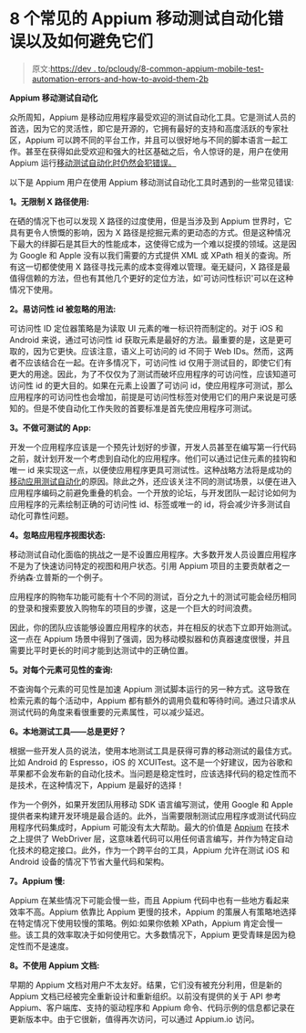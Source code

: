 # 8 个常见的 Appium 移动测试自动化错误以及如何避免它们

> 原文:[https://dev . to/pcloudy/8-common-appium-mobile-test-automation-errors-and-how-to-avoid-them-2b](https://dev.to/pcloudy/8-common-appium-mobile-test-automation-mistakes-and-how-to-avoid-them-2b)

**Appium 移动测试自动化**

众所周知，Appium 是移动应用程序最受欢迎的测试自动化工具。它是测试人员的首选，因为它的灵活性，即它是开源的，它拥有最好的支持和高度活跃的专家社区，Appium 可以跨不同的平台工作，并且可以很好地与不同的脚本语言一起工作。甚至在获得如此受欢迎和强大的社区基础之后，令人惊讶的是，用户在使用 Appium 运行[移动测试自动化时仍然会犯错误。](https://www.pcloudy.com/cross-platform-mobile-test-automation-using-appium/)

以下是 Appium 用户在使用 Appium 移动测试自动化工具时遇到的一些常见错误:

**1。无限制 X 路径使用:**

在硒的情况下也可以发现 X 路径的过度使用，但是当涉及到 Appium 世界时，它具有更令人愤慨的影响，因为 X 路径是挖掘元素的更动态的方式。但是这种情况下最大的绊脚石是其巨大的性能成本，这使得它成为一个难以捉摸的领域。这是因为 Google 和 Apple 没有以我们需要的方式提供 XML 或 XPath 相关的查询。所有这一切都使使用 X 路径寻找元素的成本变得难以管理。毫无疑问，X 路径是最值得信赖的方法，但也有其他几个更好的定位方法，如'可访问性标识'可以在这种情况下使用。

**2。易访问性 id 被忽略的用法:**

可访问性 ID 定位器策略是为读取 UI 元素的唯一标识符而制定的。对于 iOS 和 Android 来说，通过可访问性 id 获取元素是最好的方法。最重要的是，这是更可取的，因为它更快。应该注意，语义上可访问的 id 不同于 Web IDs。然而，这两者不应该结合在一起。在许多情况下，可访问性 id 仅用于测试目的，即使它们有更大的用途。因此，为了不仅仅为了测试而破坏应用程序的可访问性，应该知道可访问性 id 的更大目的。如果在元素上设置了可访问 id，使应用程序可测试，那么应用程序的可访问性也会增加，前提是可访问性标签对使用它们的用户来说是可感知的。但是不使自动化工作失败的首要标准是首先使应用程序可测试。

**3。不做可测试的 App:**

开发一个应用程序应该是一个预先计划好的步骤，开发人员甚至在编写第一行代码之前，就计划开发一个考虑到自动化的应用程序。他们可以通过记住元素的挂钩和唯一 id 来实现这一点，以便使应用程序更具可测试性。这种战略方法将是成功的[移动应用测试自动化](https://www.pcloudy.com/best-open-source-tool-for-mobile-automation-testing/)的原因。除此之外，还应该关注不同的测试场景，以便在进入应用程序编码之前避免重叠的机会。一个开放的论坛，与开发团队一起讨论如何为应用程序的元素绘制正确的可访问性 id、标签或唯一的 id，将会减少许多测试自动化可靠性问题。

**4。忽略应用程序视图状态:**

移动测试自动化面临的挑战之一是不设置应用程序。大多数开发人员设置应用程序不是为了快速访问特定的视图和用户状态。引用 Appium 项目的主要贡献者之一乔纳森·立普斯的一个例子。

应用程序的购物车功能可能有十个不同的测试，百分之九十的测试可能会经历相同的登录和搜索要放入购物车的项目的步骤，这是一个巨大的时间浪费。

因此，你的团队应该能够设置应用程序的状态，并在相反的状态下立即开始测试。这一点在 Appium 场景中得到了强调，因为移动模拟器和仿真器速度很慢，并且需要比平时更长的时间才能到达测试中的正确位置。

**5。对每个元素可见性的查询:**

不查询每个元素的可见性是加速 Appium 测试脚本运行的另一种方式。这导致在检索元素的每个活动中，Appium 都有额外的调用负载和等待时间。通过只请求从测试代码的角度来看很重要的元素属性，可以减少延迟。

**6。本地测试工具——总是更好？**

根据一些开发人员的说法，使用本地测试工具是获得可靠的移动测试的最佳方式。比如 Android 的 Espresso，iOS 的 XCUITest。这不是一个好建议，因为谷歌和苹果都不会发布新的自动化技术。当问题是稳定性时，应该选择代码的稳定性而不是技术，在这种情况下，Appium 是最好的选择！

作为一个例外，如果开发团队用移动 SDK 语言编写测试，使用 Google 和 Apple 提供者来构建开发环境是最合适的。此外，当需要限制测试应用程序或测试代码应用程序代码集成时，Appium 可能没有太大帮助。最大的价值是 [Appium](https://www.pcloudy.com/5-reasons-why-appium-is-the-best-tool-for-mobile-automation-on-device-cloud/) 在技术之上提供了 WebDriver 层，这意味着代码可以用任何语言编写，并作为特定自动化技术的稳定接口。此外，作为一个跨平台的工具，Appium 允许在测试 iOS 和 Android 设备的情况下节省大量代码和架构。

**7。Appium 慢:**

Appium 在某些情况下可能会慢一些，而且 Appium 代码中也有一些地方看起来效率不高。Appium 依靠比 Appium 更慢的技术，Appium 的策展人有策略地选择在特定情况下使用较慢的策略。例如:如果你依赖 XPath，Appium 肯定会慢一些。该工具的效率取决于如何使用它。大多数情况下，Appium 更受青睐是因为稳定性而不是速度。

**8。不使用 Appium 文档:**

早期的 Appium 文档对用户不太友好。结果，它们没有被充分利用，但是新的 Appium 文档已经被完全重新设计和重新组织。以前没有提供的关于 API 参考 Appium、客户端库、支持的驱动程序和 Appium 命令、代码示例的信息都记录在更新版本中。由于它很新，值得再次访问，可以通过 Appium.io 访问。